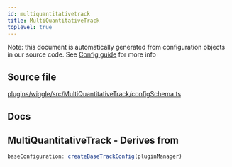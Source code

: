 ```yaml
---
id: multiquantitativetrack
title: MultiQuantitativeTrack
toplevel: true
---
```


Note: this document is automatically generated from configuration objects in our
source code. See [Config guide](/docs/config_guide) for more info

## Source file

[plugins/wiggle/src/MultiQuantitativeTrack/configSchema.ts](https://github.com/GMOD/jbrowse-components/blob/main/plugins/wiggle/src/MultiQuantitativeTrack/configSchema.ts)

## Docs

## MultiQuantitativeTrack - Derives from

```js
baseConfiguration: createBaseTrackConfig(pluginManager)
```
